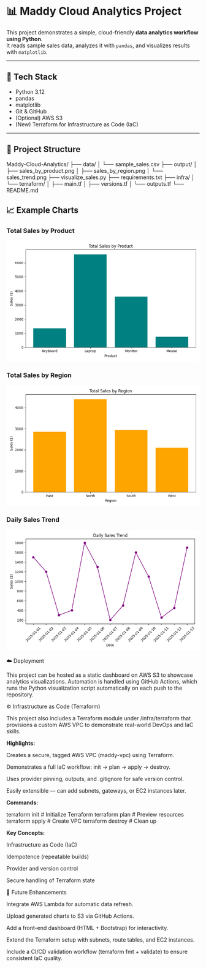 # 📊 Maddy Cloud Analytics Project

This project demonstrates a simple, cloud-friendly **data analytics workflow using Python**.  
It reads sample sales data, analyzes it with `pandas`, and visualizes results with `matplotlib`.

---

## 🧰 Tech Stack
- Python 3.12
- pandas
- matplotlib
- Git & GitHub
- (Optional) AWS S3
- (New) Terraform for Infrastructure as Code (IaC)

---

## 📂 Project Structure
Maddy-Cloud-Analytics/
├── data/
│ └── sample_sales.csv
├── output/
│ ├── sales_by_product.png
│ ├── sales_by_region.png
│ └── sales_trend.png
├── visualize_sales.py
├── requirements.txt
├── infra/
│   └── terraform/
│       ├── main.tf
│       ├── versions.tf
│       └── outputs.tf
└── README.md

## 📈 Example Charts

### Total Sales by Product
![Sales by Product](output/sales_by_product.png)

### Total Sales by Region
![Sales by Region](output/sales_by_region.png)

### Daily Sales Trend
![Sales Trend](output/sales_trend.png)

☁️ Deployment

This project can be hosted as a static dashboard on AWS S3 to showcase analytics visualizations.
Automation is handled using GitHub Actions, which runs the Python visualization script automatically on each push to the repository.

⚙️ Infrastructure as Code (Terraform)

This project also includes a Terraform module under /infra/terraform that provisions a custom AWS VPC to demonstrate real-world DevOps and IaC skills.

**Highlights:**

Creates a secure, tagged AWS VPC (maddy-vpc) using Terraform.

Demonstrates a full IaC workflow: init → plan → apply → destroy.

Uses provider pinning, outputs, and .gitignore for safe version control.

Easily extensible — can add subnets, gateways, or EC2 instances later.

**Commands:**

terraform init       # Initialize Terraform
terraform plan       # Preview resources
terraform apply      # Create VPC
terraform destroy    # Clean up

**Key Concepts:**

Infrastructure as Code (IaC)

Idempotence (repeatable builds)

Provider and version control

Secure handling of Terraform state

🚀 Future Enhancements

Integrate AWS Lambda for automatic data refresh.

Upload generated charts to S3 via GitHub Actions.

Add a front-end dashboard (HTML + Bootstrap) for interactivity.

Extend the Terraform setup with subnets, route tables, and EC2 instances.

Include a CI/CD validation workflow (terraform fmt + validate) to ensure consistent IaC quality.



